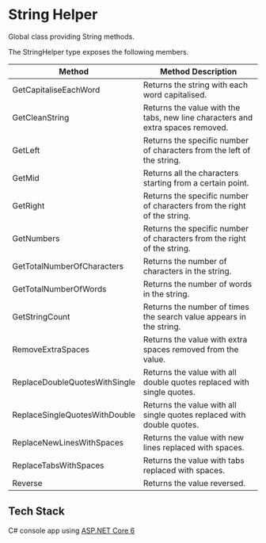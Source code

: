 # String Helper

Global class providing String methods.

The StringHelper type exposes the following members.

| Method                        | Method Description                                                             |
| ----------------------------- | ------------------------------------------------------------------------------ |
| GetCapitaliseEachWord         | Returns the string with each word capitalised.                                 |
| GetCleanString                | Returns the value with the tabs, new line characters and extra spaces removed. |
| GetLeft                       | Returns the specific number of characters from the left of the string.         |
| GetMid                        | Returns all the characters starting from a certain point.                      |
| GetRight                      | Returns the specific number of characters from the right of the string.        |
| GetNumbers | Returns the specific number of characters from the right of the string.|
| GetTotalNumberOfCharacters    | Returns the number of characters in the string.                                |
| GetTotalNumberOfWords         | Returns the number of words in the string.                                     |
| GetStringCount         | Returns the number of times the search value appears in the string.                                    |
| RemoveExtraSpaces             | Returns the value with extra spaces removed from the value.                    |
| ReplaceDoubleQuotesWithSingle | Returns the value with all double quotes replaced with single quotes.          |
| ReplaceSingleQuotesWithDouble | Returns the value with all single quotes replaced with double quotes.          |
| ReplaceNewLinesWithSpaces     | Returns the value with new lines replaced with spaces.                         |
| ReplaceTabsWithSpaces         | Returns the value with tabs replaced with spaces.                              |
| Reverse         | Returns the value reversed.                             |

## Tech Stack

C# console app using [ASP.NET Core 6](https://dotnet.microsoft.com/en-us/download/dotnet/6.0)

